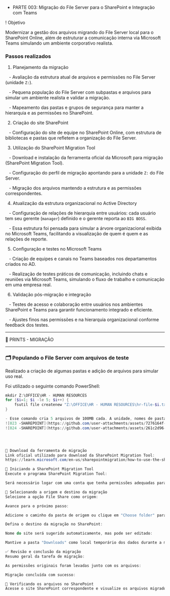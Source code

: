 + PARTE 003: Migração do File Server para o SharePoint e Integração com Teams



! Objetivo  

Modernizar a gestão dos arquivos migrando do File Server local para o SharePoint Online, além de estruturar a comunicação interna via Microsoft Teams simulando um ambiente corporativo realista.



### Passos realizados



1. Planejamento da migração  

   - Avaliação da estrutura atual de arquivos e permissões no File Server (unidade `Z:`).  

   - Pequena população do File Server com subpastas e arquivos para simular um ambiente realista e validar a migração.  

   - Mapeamento das pastas e grupos de segurança para manter a hierarquia e as permissões no SharePoint.



2. Criação do site SharePoint  

   - Configuração do site de equipe no SharePoint Online, com estrutura de bibliotecas e pastas que refletem a organização do File Server.



3. Utilização do SharePoint Migration Tool  

   - Download e instalação da ferramenta oficial da Microsoft para migração (SharePoint Migration Tool).  

   - Configuração do perfil de migração apontando para a unidade `Z:` do File Server.  

   - Migração dos arquivos mantendo a estrutura e as permissões correspondentes.



4. Atualização da estrutura organizacional no Active Directory  

   - Configuração de relações de hierarquia entre usuários: cada usuário tem seu gerente (`manager`) definido e o gerente reporta ao `BIG BOSS`.  

   - Essa estrutura foi pensada para simular a árvore organizacional exibida no Microsoft Teams, facilitando a visualização de quem é quem e as relações de reporte.



5. Configuração e testes no Microsoft Teams  

   - Criação de equipes e canais no Teams baseados nos departamentos criados no AD.  

   - Realização de testes práticos de comunicação, incluindo chats e reuniões via Microsoft Teams, simulando o fluxo de trabalho e comunicação em uma empresa real.



6. Validação pós-migração e integração  

   - Testes de acesso e colaboração entre usuários nos ambientes SharePoint e Teams para garantir funcionamento integrado e eficiente.  

   - Ajustes finos nas permissões e na hierarquia organizacional conforme feedback dos testes.


***************************
📸 PRINTS - MIGRAÇÃO
***************************

### 🗂️ Populando o File Server com arquivos de teste

Realizado a criação de algumas pastas e adição de arquivos para simular uso real.

Foi utilizado o seguinte comando PowerShell:

```powershell
mkdir Z:\OFFICE\HR - HUMAN RESOURCES
for ($i=1; $i -le 5; $i++) {
    fsutil file createnew "Z:\OFFICE\HR - HUMAN RESOURCES\hr-file-$i.txt" 104857600
}

- Esse comando cria 5 arquivos de 100MB cada. A unidade, nomes de pasta e tamanhos podem ser ajustados conforme o cenário.
![023 -SHAREPOINT](https://github.com/user-attachments/assets/7276164f-9913-4dea-95f8-14706082de64)
![024 -SHAREPOINT](https://github.com/user-attachments/assets/261c2d96-1594-426b-87ed-aea4c8148de8)




🔽 Download da ferramenta de migração
Link oficial utilizado para download da SharePoint Migration Tool:
https://learn.microsoft.com/en-us/sharepointmigration/how-to-use-the-sharepoint-migration-tool

🚀 Iniciando a SharePoint Migration Tool
Execute o programa SharePoint Migration Tool:

Será necessário logar com uma conta que tenha permissões adequadas para realizar a migração:

📁 Selecionando a origem e destino da migração
Selecione a opção File Share como origem:

Avance para o próximo passo:

Adicione o caminho da pasta de origem ou clique em "Choose folder" para selecionar manualmente:

Defina o destino da migração no SharePoint:

Nome do site será sugerido automaticamente, mas pode ser editado:

Mantive a pasta "Downloads" como local temporário dos dados durante a migração:

✅ Revisão e conclusão da migração
Resumo geral da tarefa de migração:

As permissões originais foram levadas junto com os arquivos:

Migração concluída com sucesso:

🔎 Verificando os arquivos no SharePoint
Acesse o site SharePoint correspondente e visualize os arquivos migrados:
